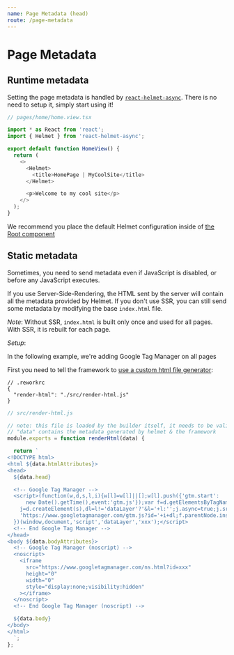 ```yaml
---
name: Page Metadata (head)
route: /page-metadata
---
```


# Page Metadata

## Runtime metadata

Setting the page metadata is handled by [`react-helmet-async`](https://github.com/staylor/react-helmet-async).
There is no need to setup it, simply start using it!

```typescript jsx
// pages/home/home.view.tsx

import * as React from 'react';
import { Helmet } from 'react-helmet-async';

export default function HomeView() {
  return (
    <>
      <Helmet>
        <title>HomePage | MyCoolSite</title>
      </Helmet>

      <p>Welcome to my cool site</p>
    </>
  );
}
```

We recommend you place the default Helmet configuration inside of [the Root component](advanced-topics/root-component.md)

## Static metadata

Sometimes, you need to send metadata even if JavaScript is disabled, or before any JavaScript executes.

If you use Server-Side-Rendering, the HTML sent by the server will contain all the metadata provided by Helmet.
If you don't use SSR, you can still send some metadata by modifying the base `index.html` file.

*Note*: Without SSR, `index.html` is built only once and used for all pages. With SSR, it is rebuilt for each page.

*Setup*:

In the following example, we're adding Google Tag Manager on all pages

First you need to tell the framework to [use a custom html file generator](https://www.reworkjs.com/configuration#render-html):

```json5
// .reworkrc
{
  "render-html": "./src/render-html.js"
}
```

```javascript
// src/render-html.js

// note: this file is loaded by the builder itself, it needs to be valid JavaScript for your current version of Node.
// "data" contains the metadata generated by helmet & the framework
module.exports = function renderHtml(data) {

  return `
<!DOCTYPE html>
<html ${data.htmlAttributes}>
<head>
  ${data.head}

  <!-- Google Tag Manager -->
  <script>(function(w,d,s,l,i){w[l]=w[l]||[];w[l].push({'gtm.start':
      new Date().getTime(),event:'gtm.js'});var f=d.getElementsByTagName(s)[0],
    j=d.createElement(s),dl=l!='dataLayer'?'&l='+l:'';j.async=true;j.src=
    'https://www.googletagmanager.com/gtm.js?id='+i+dl;f.parentNode.insertBefore(j,f);
  })(window,document,'script','dataLayer','xxx');</script>
  <!-- End Google Tag Manager -->
</head>
<body ${data.bodyAttributes}>
  <!-- Google Tag Manager (noscript) -->
  <noscript>
    <iframe
      src="https://www.googletagmanager.com/ns.html?id=xxx"
      height="0"
      width="0"
      style="display:none;visibility:hidden"
    ></iframe>
  </noscript>
  <!-- End Google Tag Manager (noscript) -->

  ${data.body}
</body>
</html>
  `;
};
```
